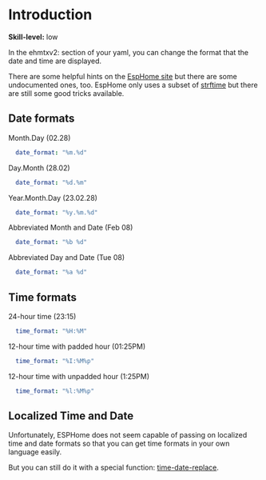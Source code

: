 # Introduction

**Skill-level:** low

In the ehmtxv2: section of your yaml, you can change the format that the date and time are displayed.

There are some helpful hints on the [EspHome site](https://esphome.io/components/time/?highlight=strftime#strftime) but there are some undocumented ones, too. EspHome only uses a subset of [strftime](https://strftime.org/) but there are still some good tricks available.

## Date formats

Month.Day (02.28)

```yaml
  date_format: "%m.%d"
```

Day.Month (28.02)

```yaml
  date_format: "%d.%m"
```

Year.Month.Day (23.02.28)

```yaml
  date_format: "%y.%m.%d"
```

Abbreviated Month and Date (Feb 08)

```yaml
  date_format: "%b %d"
```

Abbreviated Day and Date (Tue 08)

```yaml
  date_format: "%a %d"
```

## Time formats

24-hour time (23:15)

```yaml
  time_format: "%H:%M"
```

12-hour time with padded hour (01:25PM)

```yaml
  time_format: "%I:%M%p"
```

12-hour time with unpadded hour (1:25PM)

```yaml
  time_format: "%l:%M%p"
```
## Localized Time and Date

Unfortunately, ESPHome does not seem capable of passing on localized time and date formats so that you can get time formats in your own language easily.

But you can still do it with a special function: [time-date-replace](time-date-replace).